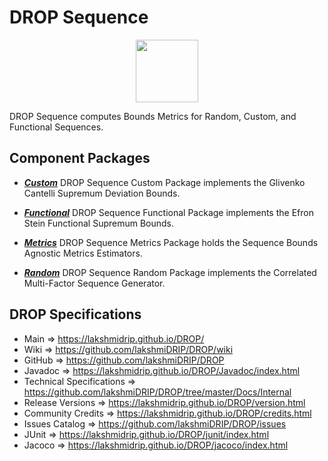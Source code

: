 # DROP Sequence

<p align="center"><img src="https://github.com/lakshmiDRIP/DROP/blob/master/DRIP_Logo.gif?raw=true" width="100"></p>

DROP Sequence computes Bounds Metrics for Random, Custom, and Functional Sequences.


## Component Packages

 * [***Custom***](https://github.com/lakshmiDRIP/DROP/tree/master/src/main/java/org/drip/sequence/custom)
 DROP Sequence Custom Package implements the Glivenko Cantelli Supremum Deviation Bounds.

 * [***Functional***](https://github.com/lakshmiDRIP/DROP/tree/master/src/main/java/org/drip/sequence/functional)
 DROP Sequence Functional Package implements the Efron Stein Functional Supremum Bounds.

 * [***Metrics***](https://github.com/lakshmiDRIP/DROP/tree/master/src/main/java/org/drip/sequence/metrics)
 DROP Sequence Metrics Package holds the Sequence Bounds Agnostic Metrics Estimators.

 * [***Random***](https://github.com/lakshmiDRIP/DROP/tree/master/src/main/java/org/drip/sequence/random)
 DROP Sequence Random Package implements the Correlated Multi-Factor Sequence Generator.


## DROP Specifications

 * Main                     => https://lakshmidrip.github.io/DROP/
 * Wiki                     => https://github.com/lakshmiDRIP/DROP/wiki
 * GitHub                   => https://github.com/lakshmiDRIP/DROP
 * Javadoc                  => https://lakshmidrip.github.io/DROP/Javadoc/index.html
 * Technical Specifications => https://github.com/lakshmiDRIP/DROP/tree/master/Docs/Internal
 * Release Versions         => https://lakshmidrip.github.io/DROP/version.html
 * Community Credits        => https://lakshmidrip.github.io/DROP/credits.html
 * Issues Catalog           => https://github.com/lakshmiDRIP/DROP/issues
 * JUnit                    => https://lakshmidrip.github.io/DROP/junit/index.html
 * Jacoco                   => https://lakshmidrip.github.io/DROP/jacoco/index.html
